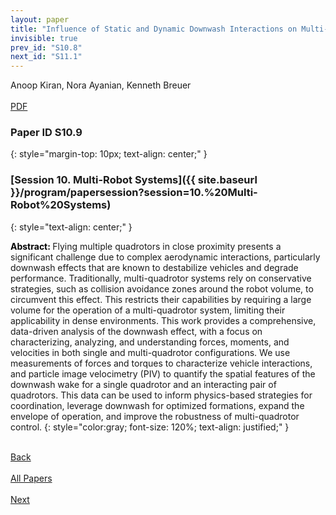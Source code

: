 ```yaml
---
layout: paper
title: "Influence of Static and Dynamic Downwash Interactions on Multi-Quadrotor Systems"
invisible: true
prev_id: "S10.8"
next_id: "S11.1"
---
```

<div class="paper-authors">
  <div class="paper-author-box">
    <div class="paper-author-name">Anoop Kiran, Nora Ayanian, Kenneth Breuer</div>
    <div class="paper-author-uni"></div>
  </div>
</div>

<div class="paper-pdf-modern">
  <div class="paper-menu-icon">
    <a href="https://www.roboticsproceedings.org/rss25/p565.pdf" title="Download PDF" target="_blank">
      <i class="fa fa-file-pdf-o"></i><br>
      <span class="paper-menu-label">PDF</span>
    </a>
  </div>
</div>

### Paper ID S10.9
{: style="margin-top: 10px; text-align: center;" }

### [Session 10. Multi-Robot Systems]({{ site.baseurl }}/program/papersession?session=10.%20Multi-Robot%20Systems)
{: style="text-align: center;" }

<b style="color: black;">Abstract: </b>Flying multiple quadrotors in close proximity presents a significant challenge due to complex aerodynamic interactions, particularly downwash effects that are known to destabilize vehicles and degrade performance. Traditionally, multi-quadrotor systems rely on conservative strategies, such as collision avoidance zones around the robot volume, to circumvent this effect. This restricts their capabilities by requiring a large volume for the operation of a multi-quadrotor system, limiting their applicability in dense environments. This work provides a comprehensive, data-driven analysis of the downwash effect, with a focus on characterizing, analyzing, and understanding forces, moments, and velocities in both single and multi-quadrotor configurations. We use measurements of forces and torques to characterize vehicle interactions, and particle image velocimetry (PIV) to quantify the spatial features of the downwash wake for a single quadrotor and an interacting pair of quadrotors. This data can be used to inform physics-based strategies for coordination, leverage downwash for optimized formations, expand the envelope of operation, and improve the robustness of multi-quadrotor control.
{: style="color:gray; font-size: 120%; text-align: justified;" }

<div class="paper-menu">
  <div class="paper-menu-inner">
    <a href="{{ site.baseurl }}/program/papers/S10.8/" title="Previous Paper">
            <div class="paper-menu-icon">
                <i class="fa fa-chevron-left"></i><br>
                <span class="paper-menu-label">Back</span>
            </div>
        </a>
    <a href="{{ site.baseurl }}/program/papers" title="All Papers">
      <div class="paper-menu-icon">
        <i class="fa fa-list"></i><br>
        <span class="paper-menu-label">All Papers</span>
      </div>
    </a>
    <a href="{{ site.baseurl }}/program/papers/S11.1/" title="Next Paper">
            <div class="paper-menu-icon">
                <i class="fa fa-chevron-right"></i><br>
                <span class="paper-menu-label">Next</span>
            </div>
        </a>
  </div>
</div>
